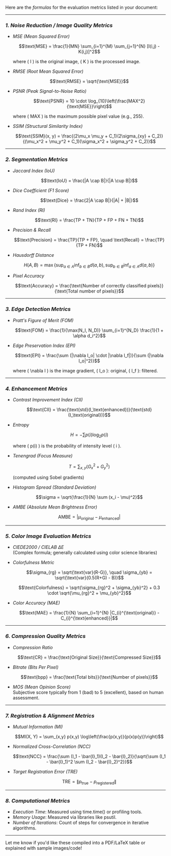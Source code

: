 Here are the *formulas* for the evaluation metrics listed in your document:

---

### *1. Noise Reduction / Image Quality Metrics*

- *MSE (Mean Squared Error)*  
  ```math
  \text{MSE} = \frac{1}{MN} \sum_{i=1}^{M} \sum_{j=1}^{N} [I(i,j) - K(i,j)]^2
  ```  
  where \( I \) is the original image, \( K \) is the processed image.

- *RMSE (Root Mean Squared Error)*  
  ```math
  \text{RMSE} = \sqrt{\text{MSE}}
  ```

- *PSNR (Peak Signal-to-Noise Ratio)*  
  ```math
  \text{PSNR} = 10 \cdot \log_{10}\left(\frac{MAX^2}{\text{MSE}}\right)
  ```  
  where \( MAX \) is the maximum possible pixel value (e.g., 255).

- *SSIM (Structural Similarity Index)*  
  ```math
  \text{SSIM}(x, y) = \frac{(2\mu_x \mu_y + C_1)(2\sigma_{xy} + C_2)}{(\mu_x^2 + \mu_y^2 + C_1)(\sigma_x^2 + \sigma_y^2 + C_2)}
  ```

---

### *2. Segmentation Metrics*

- *Jaccard Index (IoU)*  
  ```math
  \text{IoU} = \frac{|A \cap B|}{|A \cup B|}
  ```

- *Dice Coefficient (F1 Score)*  
  ```math
  \text{Dice} = \frac{2|A \cap B|}{|A| + |B|}
  ```

- *Rand Index (RI)*  
  ```math
  \text{RI} = \frac{TP + TN}{TP + FP + FN + TN}
  ```

- *Precision & Recall*  
  ```math
  \text{Precision} = \frac{TP}{TP + FP}, \quad \text{Recall} = \frac{TP}{TP + FN}
  ```

- *Hausdorff Distance*  
  ```math
  H(A, B) = \max\left\{\sup_{a\in A} \inf_{b\in B} d(a,b), \sup_{b\in B} \inf_{a\in A} d(a,b) \right\}
  ```

- *Pixel Accuracy*  
  ```math
  \text{Accuracy} = \frac{\text{Number of correctly classified pixels}}{\text{Total number of pixels}}
  ```

---

### *3. Edge Detection Metrics*

- *Pratt's Figure of Merit (FOM)*  
  ```math
  \text{FOM} = \frac{1}{\max(N_I, N_D)} \sum_{i=1}^{N_D} \frac{1}{1 + \alpha d_i^2}
  ```

- *Edge Preservation Index (EPI)*  
  ```math
  \text{EPI} = \frac{\sum (|\nabla I_o| \cdot |\nabla I_f|)}{\sum (|\nabla I_o|^2)}
  ```  
  where \( \nabla I \) is the image gradient, \( I_o \): original, \( I_f \): filtered.

---

### *4. Enhancement Metrics*

- *Contrast Improvement Index (CII)*  
  ```math
  \text{CII} = \frac{\text{std}(I_\text{enhanced})}{\text{std}(I_\text{original})}
  ```

- *Entropy*  
  ```math
  H = -\sum p(i) \log_2 p(i)
  ```  
  where \( p(i) \) is the probability of intensity level \( i \).

- *Tenengrad (Focus Measure)*  
  ```math
  T = \sum_{x,y} (G_x^2 + G_y^2)
  ```  
  (computed using Sobel gradients)

- *Histogram Spread (Standard Deviation)*  
  ```math
  \sigma = \sqrt{\frac{1}{N} \sum (x_i - \mu)^2}
  ```

- *AMBE (Absolute Mean Brightness Error)*  
  ```math
  \text{AMBE} = |\mu_{\text{original}} - \mu_{\text{enhanced}}|
  ```

---

### *5. Color Image Evaluation Metrics*

- *CIEDE2000 / CIELAB ΔE*  
  (Complex formula; generally calculated using color science libraries)

- *Colorfulness Metric*  
  ```math
  \sigma_{rg} = \sqrt{\text{var}(R-G)}, \quad \sigma_{yb} = \sqrt{\text{var}(0.5(R+G) - B)}
  ```
  ```math
  \text{Colorfulness} = \sqrt{\sigma_{rg}^2 + \sigma_{yb}^2} + 0.3 \cdot \sqrt{\mu_{rg}^2 + \mu_{yb}^2}
  ```

- *Color Accuracy (MAE)*  
  ```math
  \text{MAE} = \frac{1}{N} \sum_{i=1}^{N} |C_{i}^{\text{original}} - C_{i}^{\text{enhanced}}|
  ```

---

### *6. Compression Quality Metrics*

- *Compression Ratio*  
  ```math
  \text{CR} = \frac{\text{Original Size}}{\text{Compressed Size}}
  ```

- *Bitrate (Bits Per Pixel)*  
  ```math
  \text{bpp} = \frac{\text{Total bits}}{\text{Number of pixels}}
  ```

- *MOS (Mean Opinion Score)*  
  Subjective score typically from 1 (bad) to 5 (excellent), based on human assessment.

---

### *7. Registration & Alignment Metrics*

- *Mutual Information (MI)*  
  ```math
  MI(X, Y) = \sum_{x,y} p(x,y) \log\left(\frac{p(x,y)}{p(x)p(y)}\right)
  ```

- *Normalized Cross-Correlation (NCC)*  
  ```math
  \text{NCC} = \frac{\sum (I_1 - \bar{I}_1)(I_2 - \bar{I}_2)}{\sqrt{\sum (I_1 - \bar{I}_1)^2 \sum (I_2 - \bar{I}_2)^2}}
  ```

- *Target Registration Error (TRE)*  

  ```math
  \text{TRE} = \|p_{\text{true}} - p_{\text{registered}}\|
  ```

---

### *8. Computational Metrics*

- *Execution Time*: Measured using time.time() or profiling tools.  
- *Memory Usage*: Measured via libraries like psutil.  
- *Number of Iterations*: Count of steps for convergence in iterative algorithms.

---

Let me know if you'd like these compiled into a PDF/LaTeX table or explained with sample images/code!